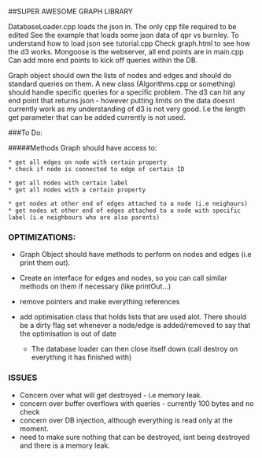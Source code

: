 ##SUPER AWESOME GRAPH LIBRARY

DatabaseLoader.cpp loads the json in. The only cpp file required to be edited
See the example that loads some json data of qpr vs burnley.
To understand how to load json see tutorial.cpp
Check graph.html to see how the d3 works.
Mongoose is the webserver, all end points are in main.cpp
Can add more end points to kick off queries within the DB.

Graph object should own the lists of nodes and edges and should do standard queries on them.
A new class (Algorithms.cpp or something) should handle specific queries for a specific problem.
The d3 can hit any end point that returns json - however putting limits on the data doesnt currently work as my understanding of d3 is not very good. I.e the length get parameter that can be added currently is not used.

###To Do:

#####Methods Graph should have access to:

	* get all edges on node with certain property
	* check if node is connected to edge of certain ID

	* get all nodes with certain label
	* get all nodes with a certain property

	* get nodes at other end of edges attached to a node (i.e neighours)
	* get nodes at other end of edges attached to a node with specific label (i.e neighbours who are also parents)

### OPTIMIZATIONS:

* Graph Object should have methods to perform on nodes and edges (i.e print them out).
* Create an interface for edges and nodes, so you can call similar methods on them if necessary (like printOut...)
* remove pointers and make everything references
* add optimisation class that holds lists that are used alot. There should be a dirty flag set whenever a node/edge is added/removed to say that the optimisation is out of date

	* The database loader can then close itself down (call destroy on everything it has finished with)

### ISSUES

* Concern over what will get destroyed - i.e memory leak.
* concern over buffer overflows with queries - currently 100 bytes and no check
* concern over DB injection, although everything is read only at the moment.
* need to make sure nothing that can be destroyed, isnt being destroyed and there is a memory leak.





